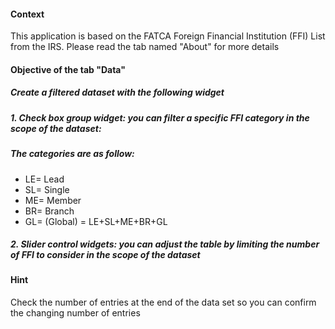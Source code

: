 #### Context

This application is based on the FATCA Foreign Financial Institution (FFI) List from the IRS.
Please read the tab named "About" for more details

#### Objective of the tab "Data"
##### Create a filtered dataset with the following widget

##### 1. Check box group widget: you can filter a specific FFI category in the scope of the dataset:

##### The categories are as follow:
- LE= Lead
- SL= Single
- ME= Member
- BR= Branch
- GL= (Global) = LE+SL+ME+BR+GL

##### 2. Slider control widgets: you can adjust the table by limiting the number of FFI to consider in the scope of the dataset

#### Hint
Check the number of entries at the end of the data set so you can confirm the changing number of entries
